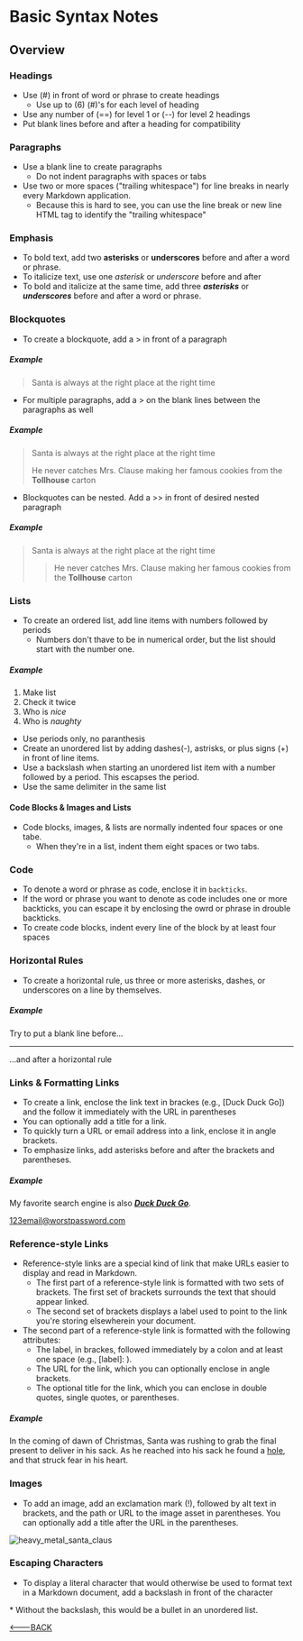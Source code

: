 # Basic Syntax Notes

## Overview

### Headings

* Use (#) in front of word or phrase to create headings
  * Use up to (6) (#)'s for each level of heading
* Use any number of (==) for level 1 or (--) for level 2 headings
* Put blank lines before and after a heading for compatibility

### Paragraphs

* Use a blank line to create paragraphs
  * Do not indent paragraphs with spaces or tabs
* Use two or more spaces ("trailing whitespace") for line breaks in nearly every Markdown application. 
  * Because this is hard to see, you can use the line break or new line HTML tag to identify the "trailing whitespace"

### Emphasis

* To bold text, add two **asterisks** or __underscores__ before and after a word or phrase. 
* To italicize text, use one *asterisk* or _underscore_ before and after 
* To bold and italicize at the same time, add three ***asterisks*** or ___underscores___ before and after a word or phrase.

### Blockquotes

* To create a blockquote, add a > in front of a paragraph

##### Example

> Santa is always at the right place at the right time

* For multiple paragraphs, add a > on the blank lines between the paragraphs as well

##### Example

> Santa is always at the right place at the right time
>
> He never catches Mrs. Clause making her famous cookies from the **Tollhouse** carton

* Blockquotes can be nested. Add a >> in front of desired nested paragraph

##### Example

  > Santa is always at the right place at the right time
  >
  >> He never catches Mrs. Clause making her famous cookies from the **Tollhouse** carton

### Lists 

* To create an ordered list, add line items with numbers followed by periods
  * Numbers don't thave to be in numerical order, but the list should start with the number one.

##### Example

1. Make list
2. Check it twice
3. Who is *nice*
4. Who is *naughty*

* Use periods only, no paranthesis
* Create an unordered list by adding dashes(-), astrisks, or plus signs (+) in front of line items. 
* Use a backslash when starting an unordered list item with a number followed by a period. This escapses the period. 
* Use the same delimiter in the same list

#### Code Blocks & Images and Lists

* Code blocks, images, & lists are normally indented four spaces or one tabe. 
  * When they're in a list, indent them eight spaces or two tabs.

### Code

* To denote a word or phrase as code, enclose it in `backticks`.
* If the word or phrase you want to denote as code includes one or more backticks, you can escape it by enclosing the owrd or phrase in drouble backticks.
* To create code blocks, indent every line of the block by at least four spaces

### Horizontal Rules

* To create a horizontal rule, us three or more asterisks, dashes, or underscores on a line by themselves. 

##### Example

Try to put a blank line before...

---

...and after a horizontal rule

### Links & Formatting Links

* To create a link, enclose the link text in brackes (e.g., [Duck Duck Go]) and the follow it immediately with the URL in parentheses
* You can optionally add a title for a link.
* To quickly turn a URL or email address into a link, enclose it in angle brackets.
* To emphasize links, add asterisks before and after the brackets and parentheses. 

##### Example 

My favorite search engine is also ***[Duck Duck Go](https://duckduckgo.com "Best little search engine that could")***.

<123email@worstpassword.com>

### Reference-style Links

* Reference-style links are a special kind of link that make URLs easier to display and read in Markdown.
  * The first part of a reference-style link is formatted with two sets of brackets. The first set of brackets surrounds the text that should appear linked. 
  * The second set of brackets displays a label used to point to the link you're storing elsewherein your document. 
* The second part of a reference-style link is formatted with the following attributes:
  * The label, in brackes, followed immediately by a colon and at least one space (e.g., [label]: ).
  * The URL for the link, which you can optionally enclose in angle brackets. 
  * The optional title for the link, which you can enclose in double quotes, single quotes, or parentheses.

##### Example

In the coming of dawn of Christmas, Santa was rushing to grab the final present to deliver in his sack. As he reached into his sack he found a [hole][1], and that struck fear in his heart. 

[1]: <merriam-webster.com/dictionary/abyss> "Deepest of holes"

### Images

* To add an image, add an exclamation mark (!), followed by alt text in brackets, and the path or URL to the image asset in parentheses. You can optionally add a title after the URL in the parentheses. 

![heavy_metal_santa_claus](https://user-images.githubusercontent.com/95889943/145916691-b7334aeb-bf3b-4f94-892b-54a6386ff442.jpeg)


### Escaping Characters

* To display a literal character that would otherwise be used to format text in a Markdown document, add a backslash in front of the character

\* Without the backslash, this would be a bullet in an unordered list. 

[<---BACK](README.md)


